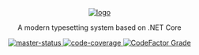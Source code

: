 <div align="center">
	<a href="https://github.com/science-docs/Scriber">
		<img alt="logo" src="https://user-images.githubusercontent.com/4377073/93219922-2fe09f00-f76c-11ea-9796-3a6fbffa3522.png">
	</a>
	<p>
		A modern typesetting system based on .NET Core
	</p>
	<a href="https://github.com/science-docs/Scriber/actions?query=workflow%3A%22.NET+Core%22">
		<img alt="master-status" src="https://img.shields.io/github/workflow/status/science-docs/Scriber/.NET%20Core?logo=github&style=flat-square">
	</a>
	<a href="https://codecov.io/gh/science-docs/Scriber">
		<img alt="code-coverage" src="https://img.shields.io/codecov/c/github/science-docs/Scriber/master?style=flat-square&logo=codecov">
	</a>
	<a href="https://www.codefactor.io/repository/github/science-docs/scriber">
		<img alt="CodeFactor Grade" src="https://img.shields.io/codefactor/grade/github/science-docs/Scriber?style=flat-square">
	</a>
	
</div>




